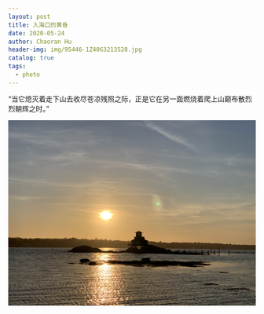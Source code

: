 ```yaml
---
layout: post
title: 入海口的黄昏
date: 2020-05-24
author: Chaoran Hu
header-img: img/95446-1Z40G3213528.jpg
catalog: true
tags:
  - photo
---
```


“当它熄灭着走下山去收尽苍凉残照之际，正是它在另一面燃烧着爬上山巅布散烈烈朝辉之时。”

![](/photo/IMG_2968.jpg)
